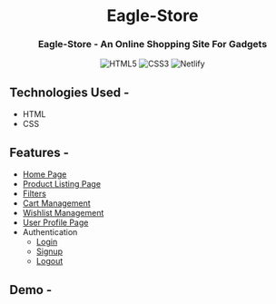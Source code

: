 <h1 align="center"> Eagle-Store </h1>
<h3 align="center"> Eagle-Store - An Online Shopping Site For Gadgets </h3>

<div align="center">

 ![HTML5](https://img.shields.io/badge/html5-%23E34F26.svg?style=for-the-badge&logo=html5&logoColor=white)
 ![CSS3](https://img.shields.io/badge/css3-%231572B6.svg?style=for-the-badge&logo=css3&logoColor=white)
 ![Netlify](https://img.shields.io/badge/netlify-%23000000.svg?style=for-the-badge&logo=netlify&logoColor=#00C7B7)
 
</div>

## Technologies Used -
 - HTML
 - CSS
## Features -
- [Home Page](http://eaglestore.netlify.app/)
- [Product Listing Page](https://eaglestore.netlify.app/pages/product%20list/product-list)
- [Filters](https://eaglestore.netlify.app/pages/product%20list/product-list)
- [Cart Management](https://eaglestore.netlify.app/pages/cart%20page/cart-page)
- [Wishlist Management](https://eaglestore.netlify.app/pages/wishlist/wishlist)
- [User Profile Page](https://eaglestore.netlify.app/pages/profile%20page/profile)
- Authentication
    - [Login](https://eaglestore.netlify.app/pages/authentication/login)
    - [Signup](https://eaglestore.netlify.app/pages/authentication/signup)
    - [Logout](https://eaglestore.netlify.app/pages/authentication/logout)
    
## Demo -
